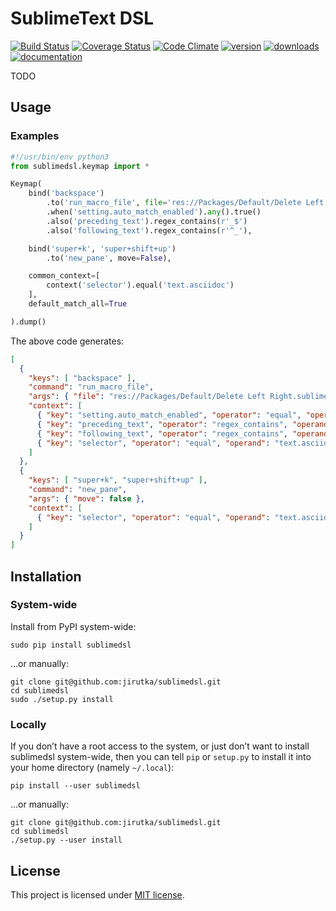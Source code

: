 SublimeText DSL
===============
[![Build Status](https://api.travis-ci.org/jirutka/sublimedsl.svg?branch=master)](https://travis-ci.org/jirutka/sublimedsl)
[![Coverage Status](https://coveralls.io/repos/jirutka/sublimedsl/badge.svg?branch=master&service=github)](https://coveralls.io/github/jirutka/sublimedsl?branch=master)
[![Code Climate](https://codeclimate.com/github/jirutka/sublimedsl/badges/gpa.svg)](https://codeclimate.com/github/jirutka/sublimedsl)
[![version](https://img.shields.io/pypi/v/sublimedsl.svg?style=flat)](https://pypi.python.org/pypi/sublimedsl)
[![downloads](https://img.shields.io/pypi/dm/sublimedsl.svg?style=flat)](https://pypi.python.org/pypi/sublimedsl)
[![documentation](https://readthedocs.org/projects/sublimedsl/badge/?version=latest)](http://sublimedsl.readthedocs.org/en/latest/)

TODO


## Usage

### Examples

```python
#!/usr/bin/env python3
from sublimedsl.keymap import *

Keymap(
    bind('backspace')
        .to('run_macro_file', file='res://Packages/Default/Delete Left Right.sublime-macro')
        .when('setting.auto_match_enabled').any().true()
        .also('preceding_text').regex_contains(r'_$')
        .also('following_text').regex_contains(r'^_'),

    bind('super+k', 'super+shift+up')
        .to('new_pane', move=False),

    common_context=[
        context('selector').equal('text.asciidoc')
    ],
    default_match_all=True

).dump()
```

The above code generates:

```json
[
  {
    "keys": [ "backspace" ],
    "command": "run_macro_file",
    "args": { "file": "res://Packages/Default/Delete Left Right.sublime-macro" },
    "context": [
      { "key": "setting.auto_match_enabled", "operator": "equal", "operand": true, "match_all": false },
      { "key": "preceding_text", "operator": "regex_contains", "operand": "_$", "match_all": true },
      { "key": "following_text", "operator": "regex_contains", "operand": "^_", "match_all": true },
      { "key": "selector", "operator": "equal", "operand": "text.asciidoc", "match_all": true }
    ]
  },
  {
    "keys": [ "super+k", "super+shift+up" ],
    "command": "new_pane",
    "args": { "move": false },
    "context": [
      { "key": "selector", "operator": "equal", "operand": "text.asciidoc", "match_all": true }
    ]
  }
]
```


## Installation

### System-wide

Install from PyPI system-wide:

    sudo pip install sublimedsl

…or manually:

    git clone git@github.com:jirutka/sublimedsl.git
    cd sublimedsl
    sudo ./setup.py install

### Locally

If you don’t have a root access to the system, or just don’t want to install sublimedsl system-wide, then you can tell `pip` or `setup.py` to install it into your home directory (namely `~/.local`):

    pip install --user sublimedsl

…or manually:

    git clone git@github.com:jirutka/sublimedsl.git
    cd sublimedsl
    ./setup.py --user install


## License

This project is licensed under [MIT license](http://opensource.org/licenses/MIT).
